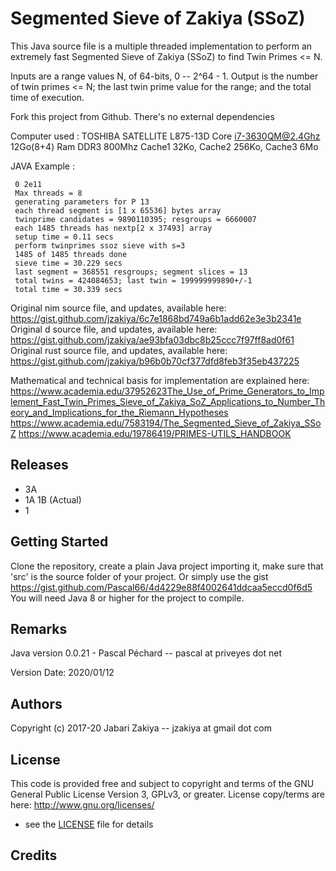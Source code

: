 # Segmented Sieve of Zakiya (SSoZ)

This Java source file is a multiple threaded implementation to perform an
extremely fast Segmented Sieve of Zakiya (SSoZ) to find Twin Primes <= N.

Inputs are a range values N, of 64-bits, 0 -- 2^64 - 1.
Output is the number of twin primes <= N; the last
twin prime value for the range; and the total time of execution.

Fork this project from Github.
There's no external dependencies

Computer used :
TOSHIBA SATELLITE L875-13D Core i7-3630QM@2.4Ghz 12Go(8+4) Ram DDR3 800Mhz
Cache1 32Ko, Cache2 256Ko, Cache3 6Mo

JAVA Example :
``` Please enter an range of integer (comma or space separated):
 0 2e11
 Max threads = 8
 generating parameters for P 13
 each thread segment is [1 x 65536] bytes array
 twinprime candidates = 9890110395; resgroups = 6660007
 each 1485 threads has nextp[2 x 37493] array
 setup time = 0.11 secs
 perform twinprimes ssoz sieve with s=3
 1485 of 1485 threads done
 sieve time = 30.229 secs
 last segment = 368551 resgroups; segment slices = 13
 total twins = 424084653; last twin = 199999999890+/-1
 total time = 30.339 secs
```

Original nim source file, and updates, available here:
https://gist.github.com/jzakiya/6c7e1868bd749a6b1add62e3e3b2341e
Original d source file, and updates, available here:
https://gist.github.com/jzakiya/ae93bfa03dbc8b25ccc7f97ff8ad0f61
Original rust source file, and updates, available here:
https://gist.github.com/jzakiya/b96b0b70cf377dfd8feb3f35eb437225

Mathematical and technical basis for implementation are explained here:
https://www.academia.edu/37952623The_Use_of_Prime_Generators_to_Implement_Fast_Twin_Primes_Sieve_of_Zakiya_SoZ_Applications_to_Number_Theory_and_Implications_for_the_Riemann_Hypotheses
https://www.academia.edu/7583194/The_Segmented_Sieve_of_Zakiya_SSoZ
https://www.academia.edu/19786419/PRIMES-UTILS_HANDBOOK

## Releases

* 3A 
* 1A 1B (Actual)
* 1

## Getting Started

Clone the repository, create a plain Java project importing it, make sure that 'src' is the source folder of your project.
Or simply use the gist https://gist.github.com/Pascal66/4d4229e88f4002641ddcaa5eccd0f6d5
You will need Java 8 or higher for the project to compile.

## Remarks

Java version 0.0.21 - Pascal Péchard -- pascal at priveyes dot net
<p>Version Date: 2020/01/12

## Authors

Copyright (c) 2017-20 Jabari Zakiya -- jzakiya at gmail dot com

## License

This code is provided free and subject to copyright and terms of the
GNU General Public License Version 3, GPLv3, or greater.
License copy/terms are here:  http://www.gnu.org/licenses/
- see the [LICENSE](LICENSE) file for details

## Credits



